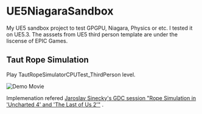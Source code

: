 # UE5NiagaraSandbox
My UE5 sandbox project to test GPGPU, Niagara, Physics or etc. 
I tested it on UE5.3.
The asssets from UE5 third person template are under the liscense of EPIC Games.

## Taut Rope Simulation
Play TautRopeSimulatorCPUTest_ThirdPerson level.

![Demo Movie](TautRopeSimulatorCPUThirdPerson.gif)

Implemenation refered [Jaroslav Sinecky's GDC session "Rope Simulation in 'Uncharted 4' and 'The Last of Us 2'"](https://www.gdcvault.com/play/1027351/Rope-Simulation-in-Uncharted-4) .
